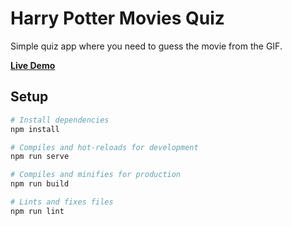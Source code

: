 # Harry Potter Movies Quiz

Simple quiz app where you need to guess the movie from the GIF.

**[Live Demo](https://dmtrbrl.github.io/hp-quiz/)**

## Setup

```bash
# Install dependencies
npm install

# Compiles and hot-reloads for development
npm run serve

# Compiles and minifies for production
npm run build

# Lints and fixes files
npm run lint
```

